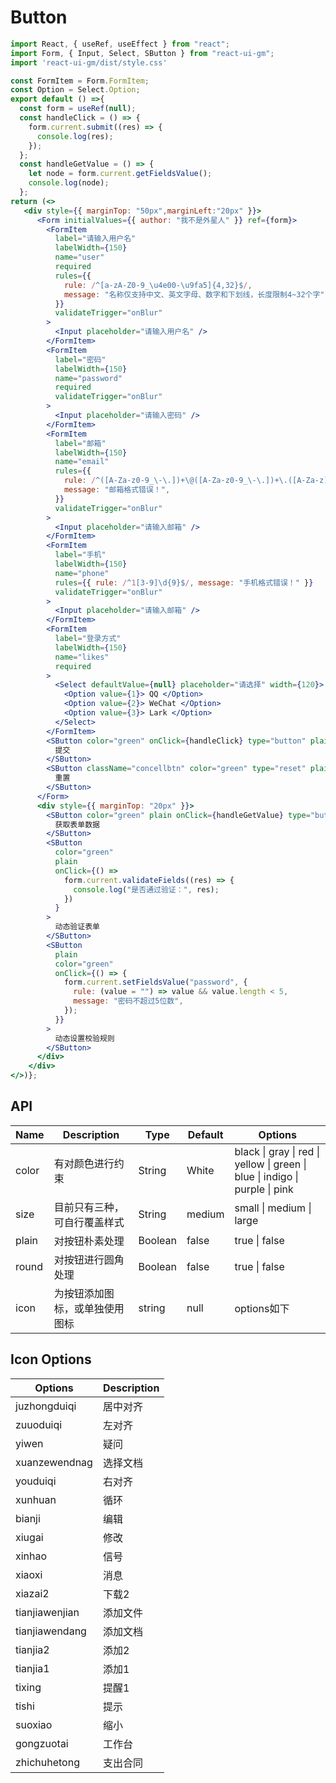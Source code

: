# Button

```jsx
import React, { useRef, useEffect } from "react";
import Form, { Input, Select, SButton } from "react-ui-gm";
import 'react-ui-gm/dist/style.css'

const FormItem = Form.FormItem;
const Option = Select.Option;
export default () =>{
  const form = useRef(null);
  const handleClick = () => {
    form.current.submit((res) => {
      console.log(res);
    });
  };
  const handleGetValue = () => {
    let node = form.current.getFieldsValue();
    console.log(node);
  };
return (<>
   <div style={{ marginTop: "50px",marginLeft:"20px" }}>
      <Form initialValues={{ author: "我不是外星人" }} ref={form}>
        <FormItem
          label="请输入用户名"
          labelWidth={150}
          name="user"
          required
          rules={{
            rule: /^[a-zA-Z0-9_\u4e00-\u9fa5]{4,32}$/,
            message: "名称仅支持中文、英文字母、数字和下划线，长度限制4~32个字",
          }}
          validateTrigger="onBlur"
        >
          <Input placeholder="请输入用户名" />
        </FormItem>
        <FormItem
          label="密码"
          labelWidth={150}
          name="password"
          required
          validateTrigger="onBlur"
        >
          <Input placeholder="请输入密码" />
        </FormItem>
        <FormItem
          label="邮箱"
          labelWidth={150}
          name="email"
          rules={{
            rule: /^([A-Za-z0-9_\-\.])+\@([A-Za-z0-9_\-\.])+\.([A-Za-z]{2,4})$/,
            message: "邮箱格式错误！",
          }}
          validateTrigger="onBlur"
        >
          <Input placeholder="请输入邮箱" />
        </FormItem>
        <FormItem
          label="手机"
          labelWidth={150}
          name="phone"
          rules={{ rule: /^1[3-9]\d{9}$/, message: "手机格式错误！" }}
          validateTrigger="onBlur"
        >
          <Input placeholder="请输入邮箱" />
        </FormItem>
        <FormItem
          label="登录方式"
          labelWidth={150}
          name="likes"
          required
        >
          <Select defaultValue={null} placeholder="请选择" width={120}>
            <Option value={1}> QQ </Option>
            <Option value={2}> WeChat </Option>
            <Option value={3}> Lark </Option>
          </Select>
        </FormItem>
        <SButton color="green" onClick={handleClick} type="button" plain>
          提交
        </SButton>
        <SButton className="concellbtn" color="green" type="reset" plain>
          重置
        </SButton>
      </Form>
      <div style={{ marginTop: "20px" }}>
        <SButton color="green" plain onClick={handleGetValue} type="button">
          获取表单数据
        </SButton>
        <SButton
          color="green"
          plain
          onClick={() =>
            form.current.validateFields((res) => {
              console.log("是否通过验证：", res);
            })
          }
        >
          动态验证表单
        </SButton>
        <SButton
          plain
          color="green"
          onClick={() => {
            form.current.setFieldsValue("password", {
              rule: (value = "") => value && value.length < 5,
              message: "密码不超过5位数",
            });
          }}
        >
          动态设置校验规则
        </SButton>
      </div>
    </div>
</>)};
```
## API
Name | Description | Type | Default | Options
-----|-------|------|--------|------|
color | 有对颜色进行约束 | String | White| black \| gray \| red \| yellow \| green \| blue \| indigo \| purple \| pink
size | 目前只有三种，可自行覆盖样式 | String | medium | small \| medium \| large
plain | 对按钮朴素处理 | Boolean | false | true \| false
round | 对按钮进行圆角处理 | Boolean | false | true \| false
icon | 为按钮添加图标，或单独使用图标 | string | null | options如下

## Icon Options
Options | Description
--------|------------
juzhongduiqi|居中对齐
zuuoduiqi|左对齐
yiwen|疑问
xuanzewendnag|选择文档
youduiqi|右对齐
xunhuan|循环
bianji|编辑
xiugai|修改
xinhao|信号
xiaoxi|消息
xiazai2|下载2
tianjiawenjian|添加文件
tianjiawendang|添加文档
tianjia2|添加2
tianjia1|添加1
tixing|提醒1
tishi|提示
suoxiao|缩小
gongzuotai|工作台
zhichuhetong|支出合同